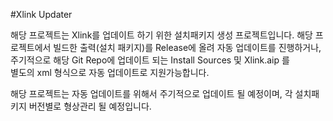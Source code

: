 #Xlink Updater

해당 프로젝트는 Xlink를 업데이트 하기 위한 설치패키지 생성 프로젝트입니다.
해당 프로젝트에서 빌드한 출력(설치 패키지)를 Release에 올려 자동 업데이트를 진행하거나,  
주기적으로 해당 Git Repo에 업데이트 되는 Install Sources 및 Xlink.aip 를  
별도의 xml 형식으로 자동 업데이트로 지원가능합니다.

해당 프로젝트는 자동 업데이트를 위해서 주기적으로 업데이트 될 예정이며, 각 설치패키지 버전별로 형상관리 될 예정입니다.
